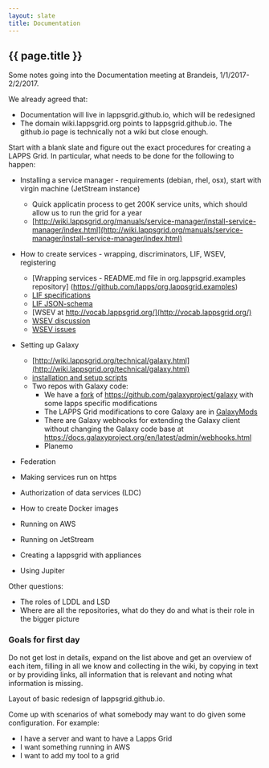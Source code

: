 ```yaml
---
layout: slate
title: Documentation
---
```


## {{ page.title }}

Some notes going into the Documentation meeting at Brandeis, 1/1/2017-2/2/2017.

We already agreed that:

- Documentation will live in lappsgrid.github.io, which will be redesigned
- The domain wiki.lappsgrid.org points to lappsgrid.github.io. The github.io page is technically not a wiki but close enough.

Start with a blank slate and figure out the exact procedures for creating a LAPPS Grid. In particular, what needs to be done for the following to happen:

- Installing a service manager - requirements (debian, rhel, osx), start with virgin machine (JetStream instance)
  - Quick applicatin process to get 200K service units, which should allow us to run the grid for a year
  - [http://wiki.lappsgrid.org/manuals/service-manager/install-service-manager/index.html](http://wiki.lappsgrid.org/manuals/service-manager/install-service-manager/index.html)
  
- How to create services - wrapping, discriminators, LIF, WSEV, registering
  - [Wrapping services - README.md file in org.lappsgrid.examples repository]
    (https://github.com/lapps/org.lappsgrid.examples)
  - [LIF specifications](interchange/index.html)
  - [LIF JSON-schema](schema/lif-schema.json)
  - [WSEV at http://vocab.lappsgrid.org/](http://vocab.lappsgrid.org/)
  - [WSEV discussion](http://wiki.lappsgrid.org/vocabulary/current_issues.html)
  - [WSEV issues](https://github.com/lapps/vocabulary-pages/issues)

- Setting up Galaxy
  - [http://wiki.lappsgrid.org/technical/galaxy.html](http://wiki.lappsgrid.org/technical/galaxy.html)
  - [installation and setup scripts](http://downloads.lappsgrid.org/scripts/)
  - Two repos with Galaxy code:
    - We have a [fork](https://github.com/lappsgrid-incubator/Galaxy) of https://github.com/galaxyproject/galaxy with some lapps specific modifications
    - The LAPPS Grid modifications to core Galaxy are in [GalaxyMods](https://github.com/lappsgrid-incubator/GalaxyMods)
    - There are Galaxy webhooks for extending the Galaxy client without changing the Galaxy code base at https://docs.galaxyproject.org/en/latest/admin/webhooks.html
    - Planemo

- Federation

- Making services run on https

- Authorization of data services (LDC)

- How to create Docker images

- Running on AWS

- Running on JetStream

- Creating a lappsgrid with appliances

- Using Jupiter

Other questions:

- The roles of LDDL and LSD
- Where are all the repositories, what do they do and what is their role in the bigger picture

  
### Goals for first day

Do not get lost in details, expand on the list above and get an overview of each item, filling in all we know and collecting in the wiki, by copying in text or by providing links, all information that is relevant and noting what information is missing.

Layout of basic redesign of lappsgrid.github.io.

Come up with scenarios of what somebody may want to do given some configuration. For example:

- I have a server and want to have a Lapps Grid
- I want something running in AWS
- I want to add my tool to a grid

